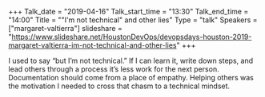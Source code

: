 +++
Talk_date = "2019-04-16"
Talk_start_time = "13:30"
Talk_end_time = "14:00"
Title = "\"I'm not technical\" and other lies"
Type = "talk"
Speakers = ["margaret-valtierra"]
slideshare = "https://www.slideshare.net/HoustonDevOps/devopsdays-houston-2019-margaret-valtierra-im-not-technical-and-other-lies"
+++

I used to say “but I’m not technical.” If I can learn it, write down steps, and lead others through a process it’s less work for the next person. Documentation should come from a place of empathy. Helping others was the motivation I needed to cross that chasm to a technical mindset.
